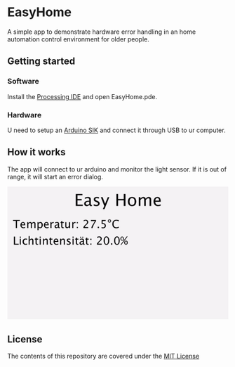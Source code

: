 # EasyHome
A simple app to demonstrate hardware error handling in an home automation control environment for older people.

## Getting started

### Software

Install the [Processing IDE](https://processing.org/) and open EasyHome.pde.

### Hardware

U need to setup an [Arduino SIK](https://learn.sparkfun.com/tutorials/sik-experiment-guide-for-arduino---v32/introduction-sik-arduino-uno) and connect it through USB to ur computer.

## How it works
The app will connect to ur arduino and monitor the light sensor. If it is out of range, it will start an error dialog.

![GUI](./gui.gif)

## License

The contents of this repository are covered under the [MIT License](LICENSE)